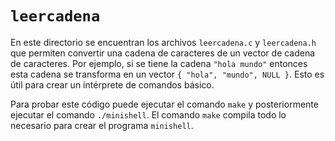 # `leercadena`

En este directorio se encuentran los archivos `leercadena.c` y `leercadena.h` que permiten convertir una cadena de caracteres de un vector de cadena de caracteres. 
Por ejemplo, si se tiene la cadena `"hola mundo"` entonces esta cadena se transforma en un vector `{ "hola", "mundo", NULL }`. 
Esto es útil para crear un intérprete de comandos básico.

Para probar este código puede ejecutar el comando `make` y posteriormente ejecutar el comando `./minishell`. 
El comando `make` compila todo lo necesario para crear el programa `minishell`.
